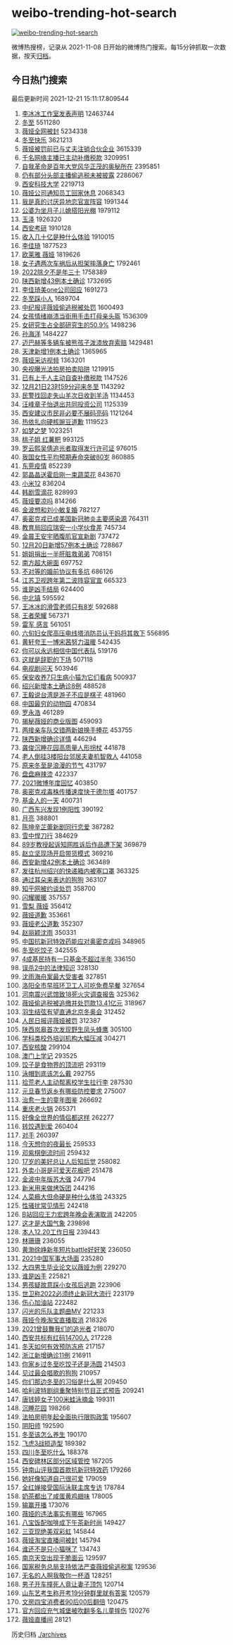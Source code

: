 # weibo-trending-hot-search

[![weibo-trending-hot-search](https://github.com/ameizi/weibo-trending-hot-search/actions/workflows/ci.yml/badge.svg)](https://github.com/ameizi/weibo-trending-hot-search/actions/workflows/ci.yml)

微博热搜榜，记录从 2021-11-08 日开始的微博热门搜索。每15分钟抓取一次数据，按天[归档](./archives)。

## 今日热门搜索

<!-- BEGIN --> 
最后更新时间 2021-12-21 15:11:17.809544 
1. [李冰冰工作室发表声明](https://s.weibo.com/weibo?q=%23%E6%9D%8E%E5%86%B0%E5%86%B0%E5%B7%A5%E4%BD%9C%E5%AE%A4%E5%8F%91%E8%A1%A8%E5%A3%B0%E6%98%8E%23&Refer=top) 12463744
1. [冬至](https://s.weibo.com/weibo?q=%E5%86%AC%E8%87%B3&Refer=top) 5511280
1. [薇娅全网被封](https://s.weibo.com/weibo?q=%23%E8%96%87%E5%A8%85%E5%85%A8%E7%BD%91%E8%A2%AB%E5%B0%81%23&Refer=top) 5234338
1. [冬至快乐](https://s.weibo.com/weibo?q=%E5%86%AC%E8%87%B3%E5%BF%AB%E4%B9%90&Refer=top) 3621213
1. [薇娅被罚前已与丈夫注销合伙企业](https://s.weibo.com/weibo?q=%23%E8%96%87%E5%A8%85%E8%A2%AB%E7%BD%9A%E5%89%8D%E5%B7%B2%E4%B8%8E%E4%B8%88%E5%A4%AB%E6%B3%A8%E9%94%80%E5%90%88%E4%BC%99%E4%BC%81%E4%B8%9A%23&Refer=top) 3615339
1. [千名网络主播已主动补缴税款](https://s.weibo.com/weibo?q=%23%E5%8D%83%E5%90%8D%E7%BD%91%E7%BB%9C%E4%B8%BB%E6%92%AD%E5%B7%B2%E4%B8%BB%E5%8A%A8%E8%A1%A5%E7%BC%B4%E7%A8%8E%E6%AC%BE%23&Refer=top) 3209951
1. [自我革命是百年大党风华正茂的奥秘所在](https://s.weibo.com/weibo?q=%23%E8%87%AA%E6%88%91%E9%9D%A9%E5%91%BD%E6%98%AF%E7%99%BE%E5%B9%B4%E5%A4%A7%E5%85%9A%E9%A3%8E%E5%8D%8E%E6%AD%A3%E8%8C%82%E7%9A%84%E5%A5%A5%E7%A7%98%E6%89%80%E5%9C%A8%23&Refer=top) 2395851
1. [仍有部分头部主播偷逃税未被披露](https://s.weibo.com/weibo?q=%23%E4%BB%8D%E6%9C%89%E9%83%A8%E5%88%86%E5%A4%B4%E9%83%A8%E4%B8%BB%E6%92%AD%E5%81%B7%E9%80%83%E7%A8%8E%E6%9C%AA%E8%A2%AB%E6%8A%AB%E9%9C%B2%23&Refer=top) 2286067
1. [西安科技大学](https://s.weibo.com/weibo?q=%E8%A5%BF%E5%AE%89%E7%A7%91%E6%8A%80%E5%A4%A7%E5%AD%A6&Refer=top) 2219713
1. [薇娅公司通知员工回家休息](https://s.weibo.com/weibo?q=%23%E8%96%87%E5%A8%85%E5%85%AC%E5%8F%B8%E9%80%9A%E7%9F%A5%E5%91%98%E5%B7%A5%E5%9B%9E%E5%AE%B6%E4%BC%91%E6%81%AF%23&Refer=top) 2068343
1. [我是真的讨厌异地恋官宣阵容](https://s.weibo.com/weibo?q=%23%E6%88%91%E6%98%AF%E7%9C%9F%E7%9A%84%E8%AE%A8%E5%8E%8C%E5%BC%82%E5%9C%B0%E6%81%8B%E5%AE%98%E5%AE%A3%E9%98%B5%E5%AE%B9%23&Refer=top) 1991344
1. [公婆为坐月子儿媳搭阳光棚](https://s.weibo.com/weibo?q=%23%E5%85%AC%E5%A9%86%E4%B8%BA%E5%9D%90%E6%9C%88%E5%AD%90%E5%84%BF%E5%AA%B3%E6%90%AD%E9%98%B3%E5%85%89%E6%A3%9A%23&Refer=top) 1979112
1. [玉泽](https://s.weibo.com/weibo?q=%E7%8E%89%E6%B3%BD&Refer=top) 1926320
1. [西安考研](https://s.weibo.com/weibo?q=%23%E8%A5%BF%E5%AE%89%E8%80%83%E7%A0%94%23&Refer=top) 1910128
1. [收入几十亿是种什么体验](https://s.weibo.com/weibo?q=%23%E6%94%B6%E5%85%A5%E5%87%A0%E5%8D%81%E4%BA%BF%E6%98%AF%E7%A7%8D%E4%BB%80%E4%B9%88%E4%BD%93%E9%AA%8C%23&Refer=top) 1910015
1. [李佳琦](https://s.weibo.com/weibo?q=%23%E6%9D%8E%E4%BD%B3%E7%90%A6%23&Refer=top) 1877523
1. [欧莱雅 薇娅](https://s.weibo.com/weibo?q=%E6%AC%A7%E8%8E%B1%E9%9B%85%20%E8%96%87%E5%A8%85&Refer=top) 1819626
1. [女子遇两次车祸后从担架摔落身亡](https://s.weibo.com/weibo?q=%23%E5%A5%B3%E5%AD%90%E9%81%87%E4%B8%A4%E6%AC%A1%E8%BD%A6%E7%A5%B8%E5%90%8E%E4%BB%8E%E6%8B%85%E6%9E%B6%E6%91%94%E8%90%BD%E8%BA%AB%E4%BA%A1%23&Refer=top) 1792461
1. [2022除夕不是年三十](https://s.weibo.com/weibo?q=%232022%E9%99%A4%E5%A4%95%E4%B8%8D%E6%98%AF%E5%B9%B4%E4%B8%89%E5%8D%81%23&Refer=top) 1758389
1. [陕西新增43例本土确诊](https://s.weibo.com/weibo?q=%23%E9%99%95%E8%A5%BF%E6%96%B0%E5%A2%9E43%E4%BE%8B%E6%9C%AC%E5%9C%9F%E7%A1%AE%E8%AF%8A%23&Refer=top) 1732695
1. [李佳琦美one公司回应](https://s.weibo.com/weibo?q=%23%E6%9D%8E%E4%BD%B3%E7%90%A6%E7%BE%8Eone%E5%85%AC%E5%8F%B8%E5%9B%9E%E5%BA%94%23&Refer=top) 1691273
1. [冬至踩小人](https://s.weibo.com/weibo?q=%E5%86%AC%E8%87%B3%E8%B8%A9%E5%B0%8F%E4%BA%BA&Refer=top) 1689704
1. [中纪报评薇娅偷逃税被处罚](https://s.weibo.com/weibo?q=%23%E4%B8%AD%E7%BA%AA%E6%8A%A5%E8%AF%84%E8%96%87%E5%A8%85%E5%81%B7%E9%80%83%E7%A8%8E%E8%A2%AB%E5%A4%84%E7%BD%9A%23&Refer=top) 1600493
1. [女孩情绪崩溃当街用手击打母亲头盔](https://s.weibo.com/weibo?q=%23%E5%A5%B3%E5%AD%A9%E6%83%85%E7%BB%AA%E5%B4%A9%E6%BA%83%E5%BD%93%E8%A1%97%E7%94%A8%E6%89%8B%E5%87%BB%E6%89%93%E6%AF%8D%E4%BA%B2%E5%A4%B4%E7%9B%94%23&Refer=top) 1536309
1. [女研究生占全部研究生的50.9%](https://s.weibo.com/weibo?q=%23%E5%A5%B3%E7%A0%94%E7%A9%B6%E7%94%9F%E5%8D%A0%E5%85%A8%E9%83%A8%E7%A0%94%E7%A9%B6%E7%94%9F%E7%9A%8450.9%25%23&Refer=top) 1498236
1. [孙海洋](https://s.weibo.com/weibo?q=%E5%AD%99%E6%B5%B7%E6%B4%8B&Refer=top) 1484227
1. [迈巴赫等多辆车被熊孩子泼漆放弃索赔](https://s.weibo.com/weibo?q=%23%E8%BF%88%E5%B7%B4%E8%B5%AB%E7%AD%89%E5%A4%9A%E8%BE%86%E8%BD%A6%E8%A2%AB%E7%86%8A%E5%AD%A9%E5%AD%90%E6%B3%BC%E6%BC%86%E6%94%BE%E5%BC%83%E7%B4%A2%E8%B5%94%23&Refer=top) 1429481
1. [天津新增1例本土确诊](https://s.weibo.com/weibo?q=%23%E5%A4%A9%E6%B4%A5%E6%96%B0%E5%A2%9E1%E4%BE%8B%E6%9C%AC%E5%9C%9F%E7%A1%AE%E8%AF%8A%23&Refer=top) 1365965
1. [薇娅采访视频](https://s.weibo.com/weibo?q=%E8%96%87%E5%A8%85%E9%87%87%E8%AE%BF%E8%A7%86%E9%A2%91&Refer=top) 1363201
1. [央视曝光法拍房拍卖陷阱](https://s.weibo.com/weibo?q=%23%E5%A4%AE%E8%A7%86%E6%9B%9D%E5%85%89%E6%B3%95%E6%8B%8D%E6%88%BF%E6%8B%8D%E5%8D%96%E9%99%B7%E9%98%B1%23&Refer=top) 1219915
1. [已有上千人主动自查补缴税款](https://s.weibo.com/weibo?q=%23%E5%B7%B2%E6%9C%89%E4%B8%8A%E5%8D%83%E4%BA%BA%E4%B8%BB%E5%8A%A8%E8%87%AA%E6%9F%A5%E8%A1%A5%E7%BC%B4%E7%A8%8E%E6%AC%BE%23&Refer=top) 1147526
1. [12月21日23时59分迎来冬至](https://s.weibo.com/weibo?q=%2312%E6%9C%8821%E6%97%A523%E6%97%B659%E5%88%86%E8%BF%8E%E6%9D%A5%E5%86%AC%E8%87%B3%23&Refer=top) 1143292
1. [民警找回走失山羊次日收到羊汤](https://s.weibo.com/weibo?q=%23%E6%B0%91%E8%AD%A6%E6%89%BE%E5%9B%9E%E8%B5%B0%E5%A4%B1%E5%B1%B1%E7%BE%8A%E6%AC%A1%E6%97%A5%E6%94%B6%E5%88%B0%E7%BE%8A%E6%B1%A4%23&Refer=top) 1134453
1. [汪峰章子怡退出共同投资公司](https://s.weibo.com/weibo?q=%23%E6%B1%AA%E5%B3%B0%E7%AB%A0%E5%AD%90%E6%80%A1%E9%80%80%E5%87%BA%E5%85%B1%E5%90%8C%E6%8A%95%E8%B5%84%E5%85%AC%E5%8F%B8%23&Refer=top) 1125339
1. [西安建议市民非必要不展码亮码](https://s.weibo.com/weibo?q=%23%E8%A5%BF%E5%AE%89%E5%BB%BA%E8%AE%AE%E5%B8%82%E6%B0%91%E9%9D%9E%E5%BF%85%E8%A6%81%E4%B8%8D%E5%B1%95%E7%A0%81%E4%BA%AE%E7%A0%81%23&Refer=top) 1121264
1. [热依扎向硬核豌豆道歉](https://s.weibo.com/weibo?q=%23%E7%83%AD%E4%BE%9D%E6%89%8E%E5%90%91%E7%A1%AC%E6%A0%B8%E8%B1%8C%E8%B1%86%E9%81%93%E6%AD%89%23&Refer=top) 1119523
1. [如梦之梦](https://s.weibo.com/weibo?q=%E5%A6%82%E6%A2%A6%E4%B9%8B%E6%A2%A6&Refer=top) 1023251
1. [桃子姐 红薯粑](https://s.weibo.com/weibo?q=%E6%A1%83%E5%AD%90%E5%A7%90%20%E7%BA%A2%E8%96%AF%E7%B2%91&Refer=top) 993125
1. [罗云熙吴倩追光者取得发行许可证](https://s.weibo.com/weibo?q=%23%E7%BD%97%E4%BA%91%E7%86%99%E5%90%B4%E5%80%A9%E8%BF%BD%E5%85%89%E8%80%85%E5%8F%96%E5%BE%97%E5%8F%91%E8%A1%8C%E8%AE%B8%E5%8F%AF%E8%AF%81%23&Refer=top) 976015
1. [我国女性平均预期寿命突破80岁](https://s.weibo.com/weibo?q=%23%E6%88%91%E5%9B%BD%E5%A5%B3%E6%80%A7%E5%B9%B3%E5%9D%87%E9%A2%84%E6%9C%9F%E5%AF%BF%E5%91%BD%E7%AA%81%E7%A0%B480%E5%B2%81%23&Refer=top) 860885
1. [东莞疫情](https://s.weibo.com/weibo?q=%E4%B8%9C%E8%8E%9E%E7%96%AB%E6%83%85&Refer=top) 852239
1. [郭晶晶送霍启刚一束蔬菜花](https://s.weibo.com/weibo?q=%E9%83%AD%E6%99%B6%E6%99%B6%E9%80%81%E9%9C%8D%E5%90%AF%E5%88%9A%E4%B8%80%E6%9D%9F%E8%94%AC%E8%8F%9C%E8%8A%B1&Refer=top) 843670
1. [小米12](https://s.weibo.com/weibo?q=%E5%B0%8F%E7%B1%B312&Refer=top) 836204
1. [韩剧雪滴花](https://s.weibo.com/weibo?q=%23%E9%9F%A9%E5%89%A7%E9%9B%AA%E6%BB%B4%E8%8A%B1%23&Refer=top) 828993
1. [薇娅要凉吗](https://s.weibo.com/weibo?q=%23%E8%96%87%E5%A8%85%E8%A6%81%E5%87%89%E5%90%97%23&Refer=top) 814266
1. [金波想和刘小敏复婚](https://s.weibo.com/weibo?q=%23%E9%87%91%E6%B3%A2%E6%83%B3%E5%92%8C%E5%88%98%E5%B0%8F%E6%95%8F%E5%A4%8D%E5%A9%9A%23&Refer=top) 782127
1. [奥密克戎已成美国新冠肺炎主要感染源](https://s.weibo.com/weibo?q=%23%E5%A5%A5%E5%AF%86%E5%85%8B%E6%88%8E%E5%B7%B2%E6%88%90%E7%BE%8E%E5%9B%BD%E6%96%B0%E5%86%A0%E8%82%BA%E7%82%8E%E4%B8%BB%E8%A6%81%E6%84%9F%E6%9F%93%E6%BA%90%23&Refer=top) 764311
1. [教育局回应瑞安一小学伙食差](https://s.weibo.com/weibo?q=%23%E6%95%99%E8%82%B2%E5%B1%80%E5%9B%9E%E5%BA%94%E7%91%9E%E5%AE%89%E4%B8%80%E5%B0%8F%E5%AD%A6%E4%BC%99%E9%A3%9F%E5%B7%AE%23&Refer=top) 745734
1. [金晨王安宇晒腹肌官宣新剧](https://s.weibo.com/weibo?q=%23%E9%87%91%E6%99%A8%E7%8E%8B%E5%AE%89%E5%AE%87%E6%99%92%E8%85%B9%E8%82%8C%E5%AE%98%E5%AE%A3%E6%96%B0%E5%89%A7%23&Refer=top) 737472
1. [12月20日新增57例本土确诊](https://s.weibo.com/weibo?q=%2312%E6%9C%8820%E6%97%A5%E6%96%B0%E5%A2%9E57%E4%BE%8B%E6%9C%AC%E5%9C%9F%E7%A1%AE%E8%AF%8A%23&Refer=top) 728867
1. [姐姐捐出一半肝脏救弟弟](https://s.weibo.com/weibo?q=%23%E5%A7%90%E5%A7%90%E6%8D%90%E5%87%BA%E4%B8%80%E5%8D%8A%E8%82%9D%E8%84%8F%E6%95%91%E5%BC%9F%E5%BC%9F%23&Refer=top) 708151
1. [南方超大碗面](https://s.weibo.com/weibo?q=%23%E5%8D%97%E6%96%B9%E8%B6%85%E5%A4%A7%E7%A2%97%E9%9D%A2%23&Refer=top) 697752
1. [不对等的婚前协议有多坑](https://s.weibo.com/weibo?q=%23%E4%B8%8D%E5%AF%B9%E7%AD%89%E7%9A%84%E5%A9%9A%E5%89%8D%E5%8D%8F%E8%AE%AE%E6%9C%89%E5%A4%9A%E5%9D%91%23&Refer=top) 686126
1. [江苏卫视跨年第二波阵容官宣](https://s.weibo.com/weibo?q=%23%E6%B1%9F%E8%8B%8F%E5%8D%AB%E8%A7%86%E8%B7%A8%E5%B9%B4%E7%AC%AC%E4%BA%8C%E6%B3%A2%E9%98%B5%E5%AE%B9%E5%AE%98%E5%AE%A3%23&Refer=top) 665323
1. [谁是凶手结局](https://s.weibo.com/weibo?q=%23%E8%B0%81%E6%98%AF%E5%87%B6%E6%89%8B%E7%BB%93%E5%B1%80%23&Refer=top) 624400
1. [中北镇](https://s.weibo.com/weibo?q=%E4%B8%AD%E5%8C%97%E9%95%87&Refer=top) 595592
1. [王冰冰的滑雪老师只有8岁](https://s.weibo.com/weibo?q=%23%E7%8E%8B%E5%86%B0%E5%86%B0%E7%9A%84%E6%BB%91%E9%9B%AA%E8%80%81%E5%B8%88%E5%8F%AA%E6%9C%898%E5%B2%81%23&Refer=top) 592688
1. [王者荣耀](https://s.weibo.com/weibo?q=%E7%8E%8B%E8%80%85%E8%8D%A3%E8%80%80&Refer=top) 567371
1. [雷军 感言](https://s.weibo.com/weibo?q=%E9%9B%B7%E5%86%9B%20%E6%84%9F%E8%A8%80&Refer=top) 561051
1. [六旬妇女爬高压电线塔消防员认干妈将其救下](https://s.weibo.com/weibo?q=%23%E5%85%AD%E6%97%AC%E5%A6%87%E5%A5%B3%E7%88%AC%E9%AB%98%E5%8E%8B%E7%94%B5%E7%BA%BF%E5%A1%94%E6%B6%88%E9%98%B2%E5%91%98%E8%AE%A4%E5%B9%B2%E5%A6%88%E5%B0%86%E5%85%B6%E6%95%91%E4%B8%8B%23&Refer=top) 556895
1. [黄轩夸王一博宋茜努力温暖](https://s.weibo.com/weibo?q=%23%E9%BB%84%E8%BD%A9%E5%A4%B8%E7%8E%8B%E4%B8%80%E5%8D%9A%E5%AE%8B%E8%8C%9C%E5%8A%AA%E5%8A%9B%E6%B8%A9%E6%9A%96%23&Refer=top) 542435
1. [你可以永远相信中国代表队](https://s.weibo.com/weibo?q=%23%E4%BD%A0%E5%8F%AF%E4%BB%A5%E6%B0%B8%E8%BF%9C%E7%9B%B8%E4%BF%A1%E4%B8%AD%E5%9B%BD%E4%BB%A3%E8%A1%A8%E9%98%9F%23&Refer=top) 519176
1. [这就是辞职的下场](https://s.weibo.com/weibo?q=%E8%BF%99%E5%B0%B1%E6%98%AF%E8%BE%9E%E8%81%8C%E7%9A%84%E4%B8%8B%E5%9C%BA&Refer=top) 507118
1. [电视剧问天](https://s.weibo.com/weibo?q=%23%E7%94%B5%E8%A7%86%E5%89%A7%E9%97%AE%E5%A4%A9%23&Refer=top) 503946
1. [保安收养7只生病小猫为它们看病](https://s.weibo.com/weibo?q=%23%E4%BF%9D%E5%AE%89%E6%94%B6%E5%85%BB7%E5%8F%AA%E7%94%9F%E7%97%85%E5%B0%8F%E7%8C%AB%E4%B8%BA%E5%AE%83%E4%BB%AC%E7%9C%8B%E7%97%85%23&Refer=top) 500937
1. [绍兴新增本土确诊8例](https://s.weibo.com/weibo?q=%23%E7%BB%8D%E5%85%B4%E6%96%B0%E5%A2%9E%E6%9C%AC%E5%9C%9F%E7%A1%AE%E8%AF%8A8%E4%BE%8B%23&Refer=top) 488528
1. [王毅说台湾是游子不应是棋子](https://s.weibo.com/weibo?q=%23%E7%8E%8B%E6%AF%85%E8%AF%B4%E5%8F%B0%E6%B9%BE%E6%98%AF%E6%B8%B8%E5%AD%90%E4%B8%8D%E5%BA%94%E6%98%AF%E6%A3%8B%E5%AD%90%23&Refer=top) 481960
1. [中国最穷的动物园](https://s.weibo.com/weibo?q=%23%E4%B8%AD%E5%9B%BD%E6%9C%80%E7%A9%B7%E7%9A%84%E5%8A%A8%E7%89%A9%E5%9B%AD%23&Refer=top) 470834
1. [罗永浩](https://s.weibo.com/weibo?q=%E7%BD%97%E6%B0%B8%E6%B5%A9&Refer=top) 461289
1. [揭秘薇娅的商业版图](https://s.weibo.com/weibo?q=%23%E6%8F%AD%E7%A7%98%E8%96%87%E5%A8%85%E7%9A%84%E5%95%86%E4%B8%9A%E7%89%88%E5%9B%BE%23&Refer=top) 459093
1. [两接亲车队交错两新娘换手捧花](https://s.weibo.com/weibo?q=%23%E4%B8%A4%E6%8E%A5%E4%BA%B2%E8%BD%A6%E9%98%9F%E4%BA%A4%E9%94%99%E4%B8%A4%E6%96%B0%E5%A8%98%E6%8D%A2%E6%89%8B%E6%8D%A7%E8%8A%B1%23&Refer=top) 453755
1. [陕西新增确诊详情](https://s.weibo.com/weibo?q=%23%E9%99%95%E8%A5%BF%E6%96%B0%E5%A2%9E%E7%A1%AE%E8%AF%8A%E8%AF%A6%E6%83%85%23&Refer=top) 446294
1. [龚俊沉睡花园高质量人形拐杖](https://s.weibo.com/weibo?q=%23%E9%BE%9A%E4%BF%8A%E6%B2%89%E7%9D%A1%E8%8A%B1%E5%9B%AD%E9%AB%98%E8%B4%A8%E9%87%8F%E4%BA%BA%E5%BD%A2%E6%8B%90%E6%9D%96%23&Refer=top) 441878
1. [老人倒挂3楼阳台邻居夫妻机智救人](https://s.weibo.com/weibo?q=%23%E8%80%81%E4%BA%BA%E5%80%92%E6%8C%823%E6%A5%BC%E9%98%B3%E5%8F%B0%E9%82%BB%E5%B1%85%E5%A4%AB%E5%A6%BB%E6%9C%BA%E6%99%BA%E6%95%91%E4%BA%BA%23&Refer=top) 441058
1. [原来冬至是浪漫的节气](https://s.weibo.com/weibo?q=%23%E5%8E%9F%E6%9D%A5%E5%86%AC%E8%87%B3%E6%98%AF%E6%B5%AA%E6%BC%AB%E7%9A%84%E8%8A%82%E6%B0%94%23&Refer=top) 431797
1. [盘盘麻辣烫](https://s.weibo.com/weibo?q=%E7%9B%98%E7%9B%98%E9%BA%BB%E8%BE%A3%E7%83%AB&Refer=top) 422337
1. [2021微博年度回忆](https://s.weibo.com/weibo?q=2021%E5%BE%AE%E5%8D%9A%E5%B9%B4%E5%BA%A6%E5%9B%9E%E5%BF%86&Refer=top) 403850
1. [奥密克戎毒株传播速度快于德尔塔](https://s.weibo.com/weibo?q=%E5%A5%A5%E5%AF%86%E5%85%8B%E6%88%8E%E6%AF%92%E6%A0%AA%E4%BC%A0%E6%92%AD%E9%80%9F%E5%BA%A6%E5%BF%AB%E4%BA%8E%E5%BE%B7%E5%B0%94%E5%A1%94&Refer=top) 401757
1. [基金人的一天](https://s.weibo.com/weibo?q=%E5%9F%BA%E9%87%91%E4%BA%BA%E7%9A%84%E4%B8%80%E5%A4%A9&Refer=top) 400731
1. [广西东兴发现1例阳性](https://s.weibo.com/weibo?q=%23%E5%B9%BF%E8%A5%BF%E4%B8%9C%E5%85%B4%E5%8F%91%E7%8E%B01%E4%BE%8B%E9%98%B3%E6%80%A7%23&Refer=top) 390192
1. [月亮](https://s.weibo.com/weibo?q=%E6%9C%88%E4%BA%AE&Refer=top) 388801
1. [陈坤辛芷蕾新剧同行恋爱](https://s.weibo.com/weibo?q=%23%E9%99%88%E5%9D%A4%E8%BE%9B%E8%8A%B7%E8%95%BE%E6%96%B0%E5%89%A7%E5%90%8C%E8%A1%8C%E6%81%8B%E7%88%B1%23&Refer=top) 387282
1. [雪中悍刀行](https://s.weibo.com/weibo?q=%E9%9B%AA%E4%B8%AD%E6%82%8D%E5%88%80%E8%A1%8C&Refer=top) 384629
1. [89岁教授起诉知网胜诉后作品遭下架](https://s.weibo.com/weibo?q=%2389%E5%B2%81%E6%95%99%E6%8E%88%E8%B5%B7%E8%AF%89%E7%9F%A5%E7%BD%91%E8%83%9C%E8%AF%89%E5%90%8E%E4%BD%9C%E5%93%81%E9%81%AD%E4%B8%8B%E6%9E%B6%23&Refer=top) 369879
1. [赵立坚现场开启带货模式](https://s.weibo.com/weibo?q=%E8%B5%B5%E7%AB%8B%E5%9D%9A%E7%8E%B0%E5%9C%BA%E5%BC%80%E5%90%AF%E5%B8%A6%E8%B4%A7%E6%A8%A1%E5%BC%8F&Refer=top) 369216
1. [西安新增42例本土确诊](https://s.weibo.com/weibo?q=%23%E8%A5%BF%E5%AE%89%E6%96%B0%E5%A2%9E42%E4%BE%8B%E6%9C%AC%E5%9C%9F%E7%A1%AE%E8%AF%8A%23&Refer=top) 363489
1. [发往杭州绍兴的快递箱内被塞口罩](https://s.weibo.com/weibo?q=%23%E5%8F%91%E5%BE%80%E6%9D%AD%E5%B7%9E%E7%BB%8D%E5%85%B4%E7%9A%84%E5%BF%AB%E9%80%92%E7%AE%B1%E5%86%85%E8%A2%AB%E5%A1%9E%E5%8F%A3%E7%BD%A9%23&Refer=top) 363325
1. [通过耳朵来表达的狗狗](https://s.weibo.com/weibo?q=%23%E9%80%9A%E8%BF%87%E8%80%B3%E6%9C%B5%E6%9D%A5%E8%A1%A8%E8%BE%BE%E7%9A%84%E7%8B%97%E7%8B%97%23&Refer=top) 363107
1. [知乎网被约谈处罚](https://s.weibo.com/weibo?q=%23%E7%9F%A5%E4%B9%8E%E7%BD%91%E8%A2%AB%E7%BA%A6%E8%B0%88%E5%A4%84%E7%BD%9A%23&Refer=top) 358700
1. [闪耀暖暖](https://s.weibo.com/weibo?q=%E9%97%AA%E8%80%80%E6%9A%96%E6%9A%96&Refer=top) 357557
1. [雪梨 薇娅](https://s.weibo.com/weibo?q=%E9%9B%AA%E6%A2%A8%20%E8%96%87%E5%A8%85&Refer=top) 356412
1. [薇娅道歉](https://s.weibo.com/weibo?q=%23%E8%96%87%E5%A8%85%E9%81%93%E6%AD%89%23&Refer=top) 353661
1. [薇娅老公道歉](https://s.weibo.com/weibo?q=%23%E8%96%87%E5%A8%85%E8%80%81%E5%85%AC%E9%81%93%E6%AD%89%23&Refer=top) 352307
1. [赵丽颖沈雨](https://s.weibo.com/weibo?q=%23%E8%B5%B5%E4%B8%BD%E9%A2%96%E6%B2%88%E9%9B%A8%23&Refer=top) 350331
1. [中国抗新冠特效药能应对奥密克戎吗](https://s.weibo.com/weibo?q=%23%E4%B8%AD%E5%9B%BD%E6%8A%97%E6%96%B0%E5%86%A0%E7%89%B9%E6%95%88%E8%8D%AF%E8%83%BD%E5%BA%94%E5%AF%B9%E5%A5%A5%E5%AF%86%E5%85%8B%E6%88%8E%E5%90%97%23&Refer=top) 348965
1. [冬至吃饺子](https://s.weibo.com/weibo?q=%23%E5%86%AC%E8%87%B3%E5%90%83%E9%A5%BA%E5%AD%90%23&Refer=top) 342555
1. [4成基民持有一只基金不超过半年](https://s.weibo.com/weibo?q=%234%E6%88%90%E5%9F%BA%E6%B0%91%E6%8C%81%E6%9C%89%E4%B8%80%E5%8F%AA%E5%9F%BA%E9%87%91%E4%B8%8D%E8%B6%85%E8%BF%87%E5%8D%8A%E5%B9%B4%23&Refer=top) 336150
1. [误杀2中的法律知识](https://s.weibo.com/weibo?q=%23%E8%AF%AF%E6%9D%802%E4%B8%AD%E7%9A%84%E6%B3%95%E5%BE%8B%E7%9F%A5%E8%AF%86%23&Refer=top) 328130
1. [沈雨海舟案最大受害者](https://s.weibo.com/weibo?q=%23%E6%B2%88%E9%9B%A8%E6%B5%B7%E8%88%9F%E6%A1%88%E6%9C%80%E5%A4%A7%E5%8F%97%E5%AE%B3%E8%80%85%23&Refer=top) 327851
1. [洛阳全市早班环卫工人可吃免费早餐](https://s.weibo.com/weibo?q=%23%E6%B4%9B%E9%98%B3%E5%85%A8%E5%B8%82%E6%97%A9%E7%8F%AD%E7%8E%AF%E5%8D%AB%E5%B7%A5%E4%BA%BA%E5%8F%AF%E5%90%83%E5%85%8D%E8%B4%B9%E6%97%A9%E9%A4%90%23&Refer=top) 327654
1. [河南震兴武馆致18死火灾调查报告](https://s.weibo.com/weibo?q=%23%E6%B2%B3%E5%8D%97%E9%9C%87%E5%85%B4%E6%AD%A6%E9%A6%86%E8%87%B418%E6%AD%BB%E7%81%AB%E7%81%BE%E8%B0%83%E6%9F%A5%E6%8A%A5%E5%91%8A%23&Refer=top) 325362
1. [薇娅偷逃税被追缴并处罚款13.41亿元](https://s.weibo.com/weibo?q=%23%E8%96%87%E5%A8%85%E5%81%B7%E9%80%83%E7%A8%8E%E8%A2%AB%E8%BF%BD%E7%BC%B4%E5%B9%B6%E5%A4%84%E7%BD%9A%E6%AC%BE13.41%E4%BA%BF%E5%85%83%23&Refer=top) 318967
1. [羽生结弦有望直通北京冬奥会](https://s.weibo.com/weibo?q=%23%E7%BE%BD%E7%94%9F%E7%BB%93%E5%BC%A6%E6%9C%89%E6%9C%9B%E7%9B%B4%E9%80%9A%E5%8C%97%E4%BA%AC%E5%86%AC%E5%A5%A5%E4%BC%9A%23&Refer=top) 312452
1. [人民日报评薇娅被罚](https://s.weibo.com/weibo?q=%23%E4%BA%BA%E6%B0%91%E6%97%A5%E6%8A%A5%E8%AF%84%E8%96%87%E5%A8%85%E8%A2%AB%E7%BD%9A%23&Refer=top) 312387
1. [陕西岚皋首次发现野生凤头蜂鹰](https://s.weibo.com/weibo?q=%23%E9%99%95%E8%A5%BF%E5%B2%9A%E7%9A%8B%E9%A6%96%E6%AC%A1%E5%8F%91%E7%8E%B0%E9%87%8E%E7%94%9F%E5%87%A4%E5%A4%B4%E8%9C%82%E9%B9%B0%23&Refer=top) 305100
1. [学科类校外培训机构大幅压减](https://s.weibo.com/weibo?q=%23%E5%AD%A6%E7%A7%91%E7%B1%BB%E6%A0%A1%E5%A4%96%E5%9F%B9%E8%AE%AD%E6%9C%BA%E6%9E%84%E5%A4%A7%E5%B9%85%E5%8E%8B%E5%87%8F%23&Refer=top) 304271
1. [西安核酸](https://s.weibo.com/weibo?q=%E8%A5%BF%E5%AE%89%E6%A0%B8%E9%85%B8&Refer=top) 299104
1. [澳门上学记](https://s.weibo.com/weibo?q=%E6%BE%B3%E9%97%A8%E4%B8%8A%E5%AD%A6%E8%AE%B0&Refer=top) 293525
1. [饺子是食物界的顶流吧](https://s.weibo.com/weibo?q=%23%E9%A5%BA%E5%AD%90%E6%98%AF%E9%A3%9F%E7%89%A9%E7%95%8C%E7%9A%84%E9%A1%B6%E6%B5%81%E5%90%A7%23&Refer=top) 293119
1. [泳帽到底该怎么戴](https://s.weibo.com/weibo?q=%E6%B3%B3%E5%B8%BD%E5%88%B0%E5%BA%95%E8%AF%A5%E6%80%8E%E4%B9%88%E6%88%B4&Refer=top) 292755
1. [拾荒老人主动帮离校学生拉行李](https://s.weibo.com/weibo?q=%23%E6%8B%BE%E8%8D%92%E8%80%81%E4%BA%BA%E4%B8%BB%E5%8A%A8%E5%B8%AE%E7%A6%BB%E6%A0%A1%E5%AD%A6%E7%94%9F%E6%8B%89%E8%A1%8C%E6%9D%8E%23&Refer=top) 287530
1. [元旦春节返乡有哪些防控要求](https://s.weibo.com/weibo?q=%23%E5%85%83%E6%97%A6%E6%98%A5%E8%8A%82%E8%BF%94%E4%B9%A1%E6%9C%89%E5%93%AA%E4%BA%9B%E9%98%B2%E6%8E%A7%E8%A6%81%E6%B1%82%23&Refer=top) 275007
1. [治愈一生的童年图鉴](https://s.weibo.com/weibo?q=%23%E6%B2%BB%E6%84%88%E4%B8%80%E7%94%9F%E7%9A%84%E7%AB%A5%E5%B9%B4%E5%9B%BE%E9%89%B4%23&Refer=top) 266692
1. [重庆老火锅](https://s.weibo.com/weibo?q=%23%E9%87%8D%E5%BA%86%E8%80%81%E7%81%AB%E9%94%85%23&Refer=top) 265371
1. [好像全世界的情侣都这样](https://s.weibo.com/weibo?q=%23%E5%A5%BD%E5%83%8F%E5%85%A8%E4%B8%96%E7%95%8C%E7%9A%84%E6%83%85%E4%BE%A3%E9%83%BD%E8%BF%99%E6%A0%B7%23&Refer=top) 262277
1. [转饺遇到爱](https://s.weibo.com/weibo?q=%23%E8%BD%AC%E9%A5%BA%E9%81%87%E5%88%B0%E7%88%B1%23&Refer=top) 260404
1. [对手](https://s.weibo.com/weibo?q=%E5%AF%B9%E6%89%8B&Refer=top) 260397
1. [今天想你的夜最长](https://s.weibo.com/weibo?q=%23%E4%BB%8A%E5%A4%A9%E6%83%B3%E4%BD%A0%E7%9A%84%E5%A4%9C%E6%9C%80%E9%95%BF%23&Refer=top) 259533
1. [邓紫棋倒流时间](https://s.weibo.com/weibo?q=%23%E9%82%93%E7%B4%AB%E6%A3%8B%E5%80%92%E6%B5%81%E6%97%B6%E9%97%B4%23&Refer=top) 259432
1. [17岁的美好总让人后知后觉](https://s.weibo.com/weibo?q=%2317%E5%B2%81%E7%9A%84%E7%BE%8E%E5%A5%BD%E6%80%BB%E8%AE%A9%E4%BA%BA%E5%90%8E%E7%9F%A5%E5%90%8E%E8%A7%89%23&Refer=top) 258082
1. [外卖小哥是可爱天花板吧](https://s.weibo.com/weibo?q=%23%E5%A4%96%E5%8D%96%E5%B0%8F%E5%93%A5%E6%98%AF%E5%8F%AF%E7%88%B1%E5%A4%A9%E8%8A%B1%E6%9D%BF%E5%90%A7%23&Refer=top) 251478
1. [金波中年版苏大强](https://s.weibo.com/weibo?q=%23%E9%87%91%E6%B3%A2%E4%B8%AD%E5%B9%B4%E7%89%88%E8%8B%8F%E5%A4%A7%E5%BC%BA%23&Refer=top) 247794
1. [新米用来做烤饭团](https://s.weibo.com/weibo?q=%E6%96%B0%E7%B1%B3%E7%94%A8%E6%9D%A5%E5%81%9A%E7%83%A4%E9%A5%AD%E5%9B%A2&Refer=top) 244216
1. [人菜瘾大但命硬是种什么体验](https://s.weibo.com/weibo?q=%23%E4%BA%BA%E8%8F%9C%E7%98%BE%E5%A4%A7%E4%BD%86%E5%91%BD%E7%A1%AC%E6%98%AF%E7%A7%8D%E4%BB%80%E4%B9%88%E4%BD%93%E9%AA%8C%23&Refer=top) 243325
1. [性骚扰常见情形](https://s.weibo.com/weibo?q=%23%E6%80%A7%E9%AA%9A%E6%89%B0%E5%B8%B8%E8%A7%81%E6%83%85%E5%BD%A2%23&Refer=top) 242418
1. [B站回应王力宏跨年晚会表演取消](https://s.weibo.com/weibo?q=%23B%E7%AB%99%E5%9B%9E%E5%BA%94%E7%8E%8B%E5%8A%9B%E5%AE%8F%E8%B7%A8%E5%B9%B4%E6%99%9A%E4%BC%9A%E8%A1%A8%E6%BC%94%E5%8F%96%E6%B6%88%23&Refer=top) 242205
1. [这才是大国气象](https://s.weibo.com/weibo?q=%23%E8%BF%99%E6%89%8D%E6%98%AF%E5%A4%A7%E5%9B%BD%E6%B0%94%E8%B1%A1%23&Refer=top) 239898
1. [本人12.20工作日报](https://s.weibo.com/weibo?q=%E6%9C%AC%E4%BA%BA12.20%E5%B7%A5%E4%BD%9C%E6%97%A5%E6%8A%A5&Refer=top) 239443
1. [林珊珊](https://s.weibo.com/weibo?q=%E6%9E%97%E7%8F%8A%E7%8F%8A&Refer=top) 236055
1. [黄渤徐峥新年短片battle好好笑](https://s.weibo.com/weibo?q=%23%E9%BB%84%E6%B8%A4%E5%BE%90%E5%B3%A5%E6%96%B0%E5%B9%B4%E7%9F%AD%E7%89%87battle%E5%A5%BD%E5%A5%BD%E7%AC%91%23&Refer=top) 236050
1. [2021中国军事大场面](https://s.weibo.com/weibo?q=%232021%E4%B8%AD%E5%9B%BD%E5%86%9B%E4%BA%8B%E5%A4%A7%E5%9C%BA%E9%9D%A2%23&Refer=top) 235280
1. [大四男生毕业论文以薇娅为例](https://s.weibo.com/weibo?q=%23%E5%A4%A7%E5%9B%9B%E7%94%B7%E7%94%9F%E6%AF%95%E4%B8%9A%E8%AE%BA%E6%96%87%E4%BB%A5%E8%96%87%E5%A8%85%E4%B8%BA%E4%BE%8B%23&Refer=top) 229270
1. [谁是凶手](https://s.weibo.com/weibo?q=%E8%B0%81%E6%98%AF%E5%87%B6%E6%89%8B&Refer=top) 225821
1. [男孩疑故意踩小女孩后逃跑](https://s.weibo.com/weibo?q=%23%E7%94%B7%E5%AD%A9%E7%96%91%E6%95%85%E6%84%8F%E8%B8%A9%E5%B0%8F%E5%A5%B3%E5%AD%A9%E5%90%8E%E9%80%83%E8%B7%91%23&Refer=top) 223906
1. [世卫称2022必须终止新冠大流行](https://s.weibo.com/weibo?q=%23%E4%B8%96%E5%8D%AB%E7%A7%B02022%E5%BF%85%E9%A1%BB%E7%BB%88%E6%AD%A2%E6%96%B0%E5%86%A0%E5%A4%A7%E6%B5%81%E8%A1%8C%23&Refer=top) 223179
1. [伤心加油站](https://s.weibo.com/weibo?q=%E4%BC%A4%E5%BF%83%E5%8A%A0%E6%B2%B9%E7%AB%99&Refer=top) 222482
1. [闪光的乐队主题曲MV](https://s.weibo.com/weibo?q=%23%E9%97%AA%E5%85%89%E7%9A%84%E4%B9%90%E9%98%9F%E4%B8%BB%E9%A2%98%E6%9B%B2MV%23&Refer=top) 221233
1. [薇娅今晚淘宝直播取消](https://s.weibo.com/weibo?q=%23%E8%96%87%E5%A8%85%E4%BB%8A%E6%99%9A%E6%B7%98%E5%AE%9D%E7%9B%B4%E6%92%AD%E5%8F%96%E6%B6%88%23&Refer=top) 218326
1. [2021曾鼓舞我们的追光者](https://s.weibo.com/weibo?q=%232021%E6%9B%BE%E9%BC%93%E8%88%9E%E6%88%91%E4%BB%AC%E7%9A%84%E8%BF%BD%E5%85%89%E8%80%85%23&Refer=top) 218070
1. [西安共标有红码14700人](https://s.weibo.com/weibo?q=%23%E8%A5%BF%E5%AE%89%E5%85%B1%E6%A0%87%E6%9C%89%E7%BA%A2%E7%A0%8114700%E4%BA%BA%23&Refer=top) 217228
1. [冬天如何有效预防冻疮](https://s.weibo.com/weibo?q=%E5%86%AC%E5%A4%A9%E5%A6%82%E4%BD%95%E6%9C%89%E6%95%88%E9%A2%84%E9%98%B2%E5%86%BB%E7%96%AE&Refer=top) 217157
1. [浙江新增确诊11例](https://s.weibo.com/weibo?q=%23%E6%B5%99%E6%B1%9F%E6%96%B0%E5%A2%9E%E7%A1%AE%E8%AF%8A11%E4%BE%8B%23&Refer=top) 216911
1. [你家乡过冬至吃饺子还是汤圆](https://s.weibo.com/weibo?q=%23%E4%BD%A0%E5%AE%B6%E4%B9%A1%E8%BF%87%E5%86%AC%E8%87%B3%E5%90%83%E9%A5%BA%E5%AD%90%E8%BF%98%E6%98%AF%E6%B1%A4%E5%9C%86%23&Refer=top) 214503
1. [见过最会唱歌的狗狗](https://s.weibo.com/weibo?q=%23%E8%A7%81%E8%BF%87%E6%9C%80%E4%BC%9A%E5%94%B1%E6%AD%8C%E7%9A%84%E7%8B%97%E7%8B%97%23&Refer=top) 210957
1. [你们那边冬至的习俗是什么啊](https://s.weibo.com/weibo?q=%E4%BD%A0%E4%BB%AC%E9%82%A3%E8%BE%B9%E5%86%AC%E8%87%B3%E7%9A%84%E4%B9%A0%E4%BF%97%E6%98%AF%E4%BB%80%E4%B9%88%E5%95%8A&Refer=top) 209450
1. [哈利波特剧组重聚特别节目正式预告](https://s.weibo.com/weibo?q=%23%E5%93%88%E5%88%A9%E6%B3%A2%E7%89%B9%E5%89%A7%E7%BB%84%E9%87%8D%E8%81%9A%E7%89%B9%E5%88%AB%E8%8A%82%E7%9B%AE%E6%AD%A3%E5%BC%8F%E9%A2%84%E5%91%8A%23&Refer=top) 209241
1. [唐钱婷女子100米蛙泳摘金](https://s.weibo.com/weibo?q=%23%E5%94%90%E9%92%B1%E5%A9%B7%E5%A5%B3%E5%AD%90100%E7%B1%B3%E8%9B%99%E6%B3%B3%E6%91%98%E9%87%91%23&Refer=top) 199311
1. [沉睡花园](https://s.weibo.com/weibo?q=%E6%B2%89%E7%9D%A1%E8%8A%B1%E5%9B%AD&Refer=top) 198266
1. [法拍房明年起全面执行限购政策](https://s.weibo.com/weibo?q=%23%E6%B3%95%E6%8B%8D%E6%88%BF%E6%98%8E%E5%B9%B4%E8%B5%B7%E5%85%A8%E9%9D%A2%E6%89%A7%E8%A1%8C%E9%99%90%E8%B4%AD%E6%94%BF%E7%AD%96%23&Refer=top) 195607
1. [阴阳师](https://s.weibo.com/weibo?q=%E9%98%B4%E9%98%B3%E5%B8%88&Refer=top) 192590
1. [冬至该怎么养生](https://s.weibo.com/weibo?q=%23%E5%86%AC%E8%87%B3%E8%AF%A5%E6%80%8E%E4%B9%88%E5%85%BB%E7%94%9F%23&Refer=top) 190170
1. [飞虎3战损造型](https://s.weibo.com/weibo?q=%23%E9%A3%9E%E8%99%8E3%E6%88%98%E6%8D%9F%E9%80%A0%E5%9E%8B%23&Refer=top) 189392
1. [四川冬至吃什么](https://s.weibo.com/weibo?q=%23%E5%9B%9B%E5%B7%9D%E5%86%AC%E8%87%B3%E5%90%83%E4%BB%80%E4%B9%88%23&Refer=top) 188378
1. [西安碑林区部分区域管控](https://s.weibo.com/weibo?q=%23%E8%A5%BF%E5%AE%89%E7%A2%91%E6%9E%97%E5%8C%BA%E9%83%A8%E5%88%86%E5%8C%BA%E5%9F%9F%E7%AE%A1%E6%8E%A7%23&Refer=top) 187205
1. [钟南山评我国首款抗新冠特效药](https://s.weibo.com/weibo?q=%23%E9%92%9F%E5%8D%97%E5%B1%B1%E8%AF%84%E6%88%91%E5%9B%BD%E9%A6%96%E6%AC%BE%E6%8A%97%E6%96%B0%E5%86%A0%E7%89%B9%E6%95%88%E8%8D%AF%23&Refer=top) 179266
1. [她好像知道自己很可爱](https://s.weibo.com/weibo?q=%23%E5%A5%B9%E5%A5%BD%E5%83%8F%E7%9F%A5%E9%81%93%E8%87%AA%E5%B7%B1%E5%BE%88%E5%8F%AF%E7%88%B1%23&Refer=top) 179059
1. [全红婵接受国际泳联主席专访](https://s.weibo.com/weibo?q=%23%E5%85%A8%E7%BA%A2%E5%A9%B5%E6%8E%A5%E5%8F%97%E5%9B%BD%E9%99%85%E6%B3%B3%E8%81%94%E4%B8%BB%E5%B8%AD%E4%B8%93%E8%AE%BF%23&Refer=top) 178784
1. [奶茶都出了咸蛋黄鸡翅味](https://s.weibo.com/weibo?q=%E5%A5%B6%E8%8C%B6%E9%83%BD%E5%87%BA%E4%BA%86%E5%92%B8%E8%9B%8B%E9%BB%84%E9%B8%A1%E7%BF%85%E5%91%B3&Refer=top) 178005
1. [输赢开播](https://s.weibo.com/weibo?q=%23%E8%BE%93%E8%B5%A2%E5%BC%80%E6%92%AD%23&Refer=top) 173076
1. [薇娅的违法事实有哪些](https://s.weibo.com/weibo?q=%23%E8%96%87%E5%A8%85%E7%9A%84%E8%BF%9D%E6%B3%95%E4%BA%8B%E5%AE%9E%E6%9C%89%E5%93%AA%E4%BA%9B%23&Refer=top) 167965
1. [八宝饭配咖啡成下午茶新时尚](https://s.weibo.com/weibo?q=%23%E5%85%AB%E5%AE%9D%E9%A5%AD%E9%85%8D%E5%92%96%E5%95%A1%E6%88%90%E4%B8%8B%E5%8D%88%E8%8C%B6%E6%96%B0%E6%97%B6%E5%B0%9A%23&Refer=top) 149427
1. [三亚现绝美双彩虹](https://s.weibo.com/weibo?q=%23%E4%B8%89%E4%BA%9A%E7%8E%B0%E7%BB%9D%E7%BE%8E%E5%8F%8C%E5%BD%A9%E8%99%B9%23&Refer=top) 145844
1. [薇娅淘宝直播间被封](https://s.weibo.com/weibo?q=%23%E8%96%87%E5%A8%85%E6%B7%98%E5%AE%9D%E7%9B%B4%E6%92%AD%E9%97%B4%E8%A2%AB%E5%B0%81%23&Refer=top) 145794
1. [谁还不是只小猫咪了](https://s.weibo.com/weibo?q=%23%E8%B0%81%E8%BF%98%E4%B8%8D%E6%98%AF%E5%8F%AA%E5%B0%8F%E7%8C%AB%E5%92%AA%E4%BA%86%23&Refer=top) 134743
1. [南京天空出现干脆面云](https://s.weibo.com/weibo?q=%23%E5%8D%97%E4%BA%AC%E5%A4%A9%E7%A9%BA%E5%87%BA%E7%8E%B0%E5%B9%B2%E8%84%86%E9%9D%A2%E4%BA%91%23&Refer=top) 129597
1. [国家税务总局支持依法严查薇娅偷逃税案](https://s.weibo.com/weibo?q=%23%E5%9B%BD%E5%AE%B6%E7%A8%8E%E5%8A%A1%E6%80%BB%E5%B1%80%E6%94%AF%E6%8C%81%E4%BE%9D%E6%B3%95%E4%B8%A5%E6%9F%A5%E8%96%87%E5%A8%85%E5%81%B7%E9%80%83%E7%A8%8E%E6%A1%88%23&Refer=top) 129536
1. [无名的人啊我敬你一杯酒](https://s.weibo.com/weibo?q=%E6%97%A0%E5%90%8D%E7%9A%84%E4%BA%BA%E5%95%8A%E6%88%91%E6%95%AC%E4%BD%A0%E4%B8%80%E6%9D%AF%E9%85%92&Refer=top) 128251
1. [男子开车撞死人竟让妻子顶包](https://s.weibo.com/weibo?q=%23%E7%94%B7%E5%AD%90%E5%BC%80%E8%BD%A6%E6%92%9E%E6%AD%BB%E4%BA%BA%E7%AB%9F%E8%AE%A9%E5%A6%BB%E5%AD%90%E9%A1%B6%E5%8C%85%23&Refer=top) 120714
1. [山东艺考生称开考19分钟群里就有答案](https://s.weibo.com/weibo?q=%23%E5%B1%B1%E4%B8%9C%E8%89%BA%E8%80%83%E7%94%9F%E7%A7%B0%E5%BC%80%E8%80%8319%E5%88%86%E9%92%9F%E7%BE%A4%E9%87%8C%E5%B0%B1%E6%9C%89%E7%AD%94%E6%A1%88%23&Refer=top) 120579
1. [文房四宝消费者90后00后翻倍](https://s.weibo.com/weibo?q=%23%E6%96%87%E6%88%BF%E5%9B%9B%E5%AE%9D%E6%B6%88%E8%B4%B9%E8%80%8590%E5%90%8E00%E5%90%8E%E7%BF%BB%E5%80%8D%23&Refer=top) 120475
1. [官方回应充气城堡被吹翻多名儿童摔伤](https://s.weibo.com/weibo?q=%23%E5%AE%98%E6%96%B9%E5%9B%9E%E5%BA%94%E5%85%85%E6%B0%94%E5%9F%8E%E5%A0%A1%E8%A2%AB%E5%90%B9%E7%BF%BB%E5%A4%9A%E5%90%8D%E5%84%BF%E7%AB%A5%E6%91%94%E4%BC%A4%23&Refer=top) 120276
1. [薇娅直播间](https://s.weibo.com/weibo?q=%23%E8%96%87%E5%A8%85%E7%9B%B4%E6%92%AD%E9%97%B4%23&Refer=top) 28121
<!-- END -->

历史归档 [./archives](./archives)

